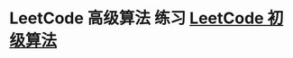 # LeetCode 高级算法 练习  [LeetCode 初级算法](https://leetcode-cn.com/leetbook/detail/top-interview-questions-hard/)
